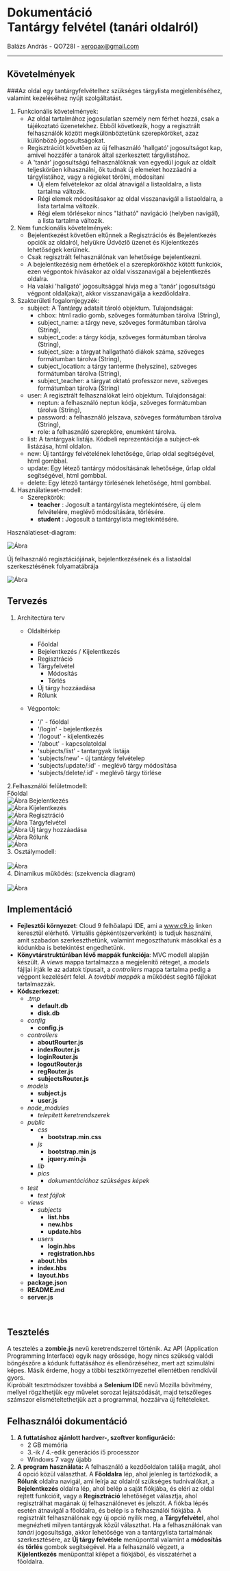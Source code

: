 # Dokumentáció </br>Tantárgy felvétel (tanári oldalról)

Balázs András - QO728I - xeropax@gmail.com

------

## Követelmények
###Az oldal egy tantárgyfelvételhez szükséges tárgylista megjelenítéséhez, valamint kezeléséhez nyújt szolgáltatást.
1. Funkcionális követelmények:
    * Az oldal tartalmához jogosulatlan személy nem férhet hozzá, csak a tájékoztató üzenetekhez. Ebből következik, hogy a regisztrált felhasználók között megkülönböztetünk szerepköröket, azaz különböző jogosultságokat.
    * Regisztrációt követően az új felhasználó 'hallgató' jogosultságot kap, amivel hozzáfér a tanárok által szerkesztett tárgylistához.
    * A 'tanár' jogosultságú felhasználóknak van egyedül joguk az oldalt teljeskörűen kihasználni, ők tudnak új elemeket hozzáadni a tárgylistához, vagy a régieket törölni, módosítani 
        * Új elem felvételekor az oldal átnavigál a listaoldalra, a lista tartalma változik.
        * Régi elemek módosításakor az oldal visszanavigál a listaoldalra, a lista tartalma változik.
        * Régi elem törlésekor nincs "látható" navigáció (helyben navigál), a lista tartalma változik.
2. Nem funckionális követelmények:
    * Bejelentkezést követően eltűnnek a Regisztrációs és Bejelentkezés opciók az oldalról, helyükre Üdvözlő üzenet és Kijelentkezés lehetőségek kerülnek.
    * Csak regisztrált felhasználónak van lehetősége bejelentkezni.
    * A bejelentkezésig nem érhetőek el a szerepkörökhöz kötött funkciók, ezen végpontok hívásakor az oldal visszanavigál a bejelentkezés oldalra.
    * Ha valaki 'hallgató' jogosultsággal hívja meg a 'tanár' jogosultságú végpont oldal(aka)t, akkor visszanavigálja a kezdőoldalra.
3. Szakterületi fogalomjegyzék:
    * subject: A Tantárgy adatait tároló objektum. Tulajondságai: 
        * chbox: html radio gomb, szöveges formátumban tárolva (String),
        * subject_name: a tárgy neve, szöveges formátumban tárolva (String),
        * subject_code: a tárgy kódja, szöveges formátumban tárolva (String),
        * subject_size: a tárgyat hallgatható diákok száma, szöveges formátumban tárolva (String),
        * subject_location: a tárgy tanterme (helyszine), szöveges formátumban tárolva (String),
        * subject_teacher: a tárgyat oktató professzor neve, szöveges formátumban tárolva (String)
    * user: A regisztrált felhasználókat leíró objektum. Tulajdonságai:
        * neptun: a felhasználó neptun kódja, szöveges formátumban tárolva (String),
        * password: a felhasználó jelszava, szöveges formátumban tárolva (String),
        * role: a felhasználó szerepköre, enumként tárolva.
    * list: A tantárgyak listája. Kódbeli reprezentációja a subject-ek listázása, html oldalon.
    * new: Új tantárgy felvételének lehetősége, űrlap oldal segítségével, html gombbal.
    * update: Egy létező tantárgy módosításának lehetősége, űrlap oldal segítségével, html gombbal.
    * delete: Egy létező tantárgy törlésének lehetősége, html gombbal.
4. Használatieset-modell:
    *   Szerepkörök:
        * __teacher__ : Jogosult a tantárgylista megtekintésére, új elem felvételére, meglévő módosítására, törlésére.
        * __student__ : Jogosult a tantárgylista megtekintésére.

Használatieset-diagram:

![Ábra](https://raw.githubusercontent.com/weeez/beadando/master/public/pics/dokum.jpg "")

Új felhasználó regisztációjának, bejelentkezésének és a listaoldal szerkesztésének folyamatábrája

![Ábra](https://raw.githubusercontent.com/weeez/beadando/master/public/pics/kep.jpg "")

## Tervezés
1. Architectúra terv
    * Oldaltérkép
        * Főoldal
        * Bejelentkezés / Kijelentkezés
        * Regisztráció
        * Tárgyfelvétel 
            * Módosítás
            * Törlés
        * Új tárgy hozzáadása
        * Rólunk
    
    * Végpontok:
        * '/' - főoldal
        * '/login' - bejelentkezés
        * '/logout' - kijelentkezés
        * '/about' - kapcsolatoldal
        * 'subjects/list' - tantargyak listája
        * 'subjects/new' - új tantárgy felvételep
        * 'subjects/update/:id' - meglévő tárgy módosítása
        * 'subjects/delete/:id' - meglévő tárgy törlése

2.Felhasználói felületmodell:</br>
Főoldal</br>
![Ábra](https://raw.githubusercontent.com/weeez/beadando/master/public/pics/fooldal.jpg "")
Bejelentkezés</br>
![Ábra](https://raw.githubusercontent.com/weeez/beadando/master/public/pics/bejelentkezes.jpg "")
Kijelentkezés</br>
![Ábra](https://raw.githubusercontent.com/weeez/beadando/master/public/pics/kijelentkezes.jpg "")
Regisztráció</br>
![Ábra](https://raw.githubusercontent.com/weeez/beadando/master/public/pics/regisztracio.jpg "")
Tárgyfelvétel</br>
![Ábra](https://raw.githubusercontent.com/weeez/beadando/master/public/pics/tantargyak.jpg "")
Új tárgy hozzáadása</br>
![Ábra](https://raw.githubusercontent.com/weeez/beadando/master/public/pics/uj_targy.jpg "")
Rólunk</br>
![Ábra](https://raw.githubusercontent.com/weeez/beadando/master/public/pics/rolunk.jpg "")
</br>
3. Osztálymodell:</br>
</br>
![Ábra](https://raw.githubusercontent.com/weeez/beadando/master/public/pics/osztalymodell.jpg "")
</br>
4. Dinamikus működés: (szekvencia diagram)</br>
</br>
![Ábra](https://raw.githubusercontent.com/weeez/beadando/master/public/pics/diagram.jpg "")

## Implementáció
* __Fejlesztői környezet__: Cloud 9 felhőalapú IDE, ami a www.c9.io linken keresztül elérhető. Virtuális gépként(szerverként) is tudjuk használni, amit szabadon szerkeszthetünk, valamint megoszthatunk másokkal és a kódunkba is betekintést engedhetünk.
* __Könyvtárstruktúrában lévő mappák funkciója__: MVC modell alapján készült. A *_views_* mappa tartalmazza a megjelenítő réteget, a *_models_* fájljai írják le az adatok típusait, a *_controllers_* mappa tartalma pedig a végpont kezelésért felel. A *_további mappák_* a működést segítő fájlokat tartalmazzák.
* __Kódszerkezet__:
    * *.tmp*
        * __default.db__
        * __disk.db__
    * *config*
        * __config.js__   
    * *controllers*
        * __aboutRourter.js__
        * __indexRouter.js__
        * __loginRouter.js__
        * __logoutRouter.js__
        * __regRouter.js__
        * __subjectsRouter.js__
    * *models*
        * __subject.js__
        * __user.js__
    * *node_modules*
        * *telepített keretrendszerek*
    * *public*
        * *css*
            * __bootstrap.min.css__
        * *js*
            * __bootstrap.min.js__
            * __jquery.min.js__
        * *lib*
        * *pics*
            * *dokumentációhoz szükséges képek*
    * *test*
        * *test fájlok*
    * *views*
        * *subjects*
            * __list.hbs__
            * __new.hbs__
            * __update.hbs__
        * *users*
            * __login.hbs__
            * __registration.hbs__
        * __about.hbs__
        * __index.hbs__
        * __layout.hbs__
    * __package.json__
    * __README.md__
    * __server.js__
</br>

## Tesztelés
A tesztelés a __zombie.js__ nevű keretrendszerrel történik. Az API (Application Programming Interface) egyik nagy erőssége, hogy nincs szükség valódi böngészőre a kódunk futtatásához és ellenőrzéséhez, mert azt szimulálni képes. Másik érdeme, hogy a többi tesztkörnyezettel ellentétben rendkívül gyors.
</br>
Kipróbált tesztmódszer továbbá a __Selenium IDE__ nevű Mozilla bővítmény, mellyel rögzíthetjük egy művelet sorozat lejátszódását, majd tetszőleges számszor elismételtethetjük azt a programmal, hozzáírva új feltételeket.
## Felhasználói dokumentáció
1. __A futtatáshoz ajánlott hardver-, szoftver konfiguráció:__ 
    * 2 GB memória
    * 3.-ik / 4.-edik generációs i5 processzor
    * Windows 7 vagy újabb
2. __A program használata:__ A felhasználó a kezdőoldalon találja magát, ahol 4 opció közül választhat. A __Főoldalra__ lép, ahol jelenleg is tartózkodik, a __Rólunk__ oldalra navigál, ami leírja az oldalról szükséges tudnivalókat, a __Bejelentkezés__ oldalra lép, ahol belép a saját fiókjába, és eléri az oldal rejtett funkcióit, vagy a __Regisztráció__ lehetőséget választja, ahol regisztrálhat magának új felhasználónevet és jelszót. A fiókba lépés esetén átnavigál a főoldalra, és belép is a felhasználói fiókjába. A regisztrált felhasználónak egy új opció nyílik meg, a __Tárgyfelvétel__, ahol megnézheti milyen tantárgyak közül választhat. Ha a felhasználónak van *tanári* jogosultsága, akkor lehetősége van a tantárgylista tartalmának szerkesztésére, az __Új tárgy felvétele__ menüponttal valamint a __módosítás__ és __törlés__ gombok segítségével. Ha a felhasználó végzett, a __Kijelentkezés__ menüponttal kilépet a fiókjából, és visszatérhet a főoldalra.

